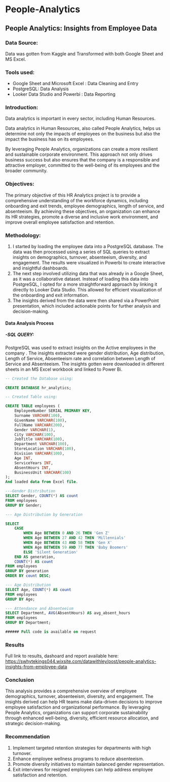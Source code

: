 # People-Analytics

## People Analytics: Insights from Employee Data

### Data Source:
Data was gotten from Kaggle and Transformed with both Google Sheet and MS Excel.

### Tools used:
- Google Sheet and  Microsoft Excel : Data Cleaning and Entry
- PostgreSQL: Data Analysis
- Looker Data Studio and Powerbi : Data Reporting

### Introduction:
Data analytics is important in every sector, including Human Resources. 

Data analytics in Human Resources, also called People Analytics, helps us determine not only the impacts of employees on the business but also the impact the business has on its employees. 

By leveraging People Analytics, organizations can create a more resilient and sustainable corporate environment. This approach not only drives business success but also ensures that the company is a responsible and attractive employer, committed to the well-being of its employees and the broader community.

### Objectives:
The primary objective of this HR Analytics project is to provide a comprehensive understanding of the workforce dynamics, including onboarding and exit trends, employee demographics, length of service, and absenteeism. By achieving these objectives, an organization can enhance its HR strategies, promote a diverse and inclusive work environment, and improve overall employee satisfaction and retention.



### Methodology:
1. I started by loading the employee data into a PostgreSQL database. The data was then processed using a series of SQL queries to extract insights on demographics, turnover, absenteeism, diversity, and engagement. The results were visualized in Powerbi to create interactive and insightful dashboards. 
2. The next step involved utilizing data that was already in a Google Sheet, as it was a collaborative dataset. Instead of loading this data into PostgreSQL, I opted for a more straightforward approach by linking it directly to Looker Data Studio. This allowed for efficient visualization of the onboarding and exit information.
3. The insights derived from the data were then shared via a PowerPoint presentation, which included actionable points for further analysis and decision-making.

#### Data Analysis Process
##### -SQL QUERY:
PostgreSQL was used to extract insights on the Active employees in the company . The insights extracted were gender distribution, Age distribution, Length of Service, Absenteeism rate and correlation between Length of Service and Absenteeism. The insights gotten were downloaded in different sheets in an MS Excel workbook and linked to Power Bi.

``` sql
-- Created the Database using:

CREATE DATABASE hr_analytics;

-- Created Table using:

CREATE TABLE employees (
    EmployeeNumber SERIAL PRIMARY KEY,
    Surname VARCHAR(100),
    GivenName VARCHAR(100),
    FullName VARCHAR(200),
    Gender VARCHAR(1),
    City VARCHAR(100),
    JobTitle VARCHAR(100),
    Department VARCHAR(100),
    StoreLocation VARCHAR(100),
    Division VARCHAR(100),
    Age INT,
    ServiceYears INT,
    AbsentHours INT,
    BusinessUnit VARCHAR(100)
);
And loaded data from Excel file.

---Gender Distribution
SELECT Gender, COUNT(*) AS count
FROM employees
GROUP BY Gender;

--- Age Distribution by Generation

SELECT 
    CASE 
        WHEN Age BETWEEN 0 AND 26 THEN 'Gen Z'
        WHEN Age BETWEEN 27 AND 42 THEN 'Millennials'
        WHEN Age BETWEEN 43 AND 58 THEN 'Gen X'
        WHEN Age BETWEEN 59 AND 77 THEN 'Baby Boomers'
        ELSE 'Silent Generation'
    END AS generation,
    COUNT(*) AS count
FROM employees
GROUP BY generation
ORDER BY count DESC;

--- Age Distribution
SELECT Age, COUNT(*) AS count
FROM employees
GROUP BY Age;

--- Attendance and Absenteeism
SELECT Department, AVG(AbsentHours) AS avg_absent_hours
FROM employees
GROUP BY Department;

###### Full code is available on request
```
### Results
Full link to results, dashoard and report available here: https://swhytekings044.wixsite.com/datawithley/post/people-analytics-insights-from-employee-data

### Conclusion
This analysis provides a comprehensive overview of employee demographics, turnover, absenteeism, diversity, and engagement. The insights derived can help HR teams make data-driven decisions to improve employee satisfaction and organizational performance. By leveraging People Analytics, organizations can support corporate sustainability through enhanced well-being, diversity, efficient resource allocation, and strategic decision-making.

### Recommendation
1. Implement targeted retention strategies for departments with high turnover.
2. Enhance employee wellness programs to reduce absenteeism.
3. Promote diversity initiatives to maintain balanced gender representation.
4. Exit interviews for resigned employees can help address employee satisfaction and retention.



